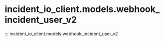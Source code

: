 # incident_io_client.models.webhook_incident_user_v2

::: incident_io_client.models.webhook_incident_user_v2

